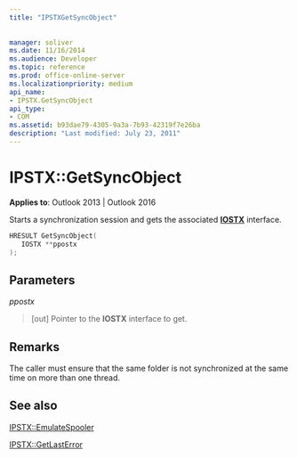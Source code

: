 ```yaml
---
title: "IPSTXGetSyncObject"
 
 
manager: soliver
ms.date: 11/16/2014
ms.audience: Developer
ms.topic: reference
ms.prod: office-online-server
ms.localizationpriority: medium
api_name:
- IPSTX.GetSyncObject
api_type:
- COM
ms.assetid: b93dae79-4305-9a3a-7b93-42319f7e26ba
description: "Last modified: July 23, 2011"
---
```


# IPSTX::GetSyncObject

  
  
**Applies to**: Outlook 2013 | Outlook 2016 
  
Starts a synchronization session and gets the associated **[IOSTX](iostxiunknown.md)** interface. 
  
```cpp
HRESULT GetSyncObject( 
   IOSTX **ppostx 
);
```

## Parameters

 _ppostx_
  
>  [out] Pointer to the **IOSTX** interface to get. 
    
## Remarks

The caller must ensure that the same folder is not synchronized at the same time on more than one thread.
  
## See also



[IPSTX::EmulateSpooler](ipstx-emulatespooler.md)
  
[IPSTX::GetLastError](ipstx-getlasterror.md)


